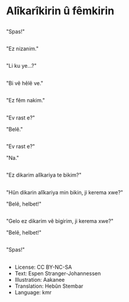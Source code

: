 # Alîkarîkirin û fêmkirin

##
"Spas!"

##
"Ez nizanim."

##
"Li ku ye...?"

##
"Bi vê hêlê ve."

##
"Ez fêm nakim."

##
"Ev rast e?"

"Belê."

##
"Ev rast e?"

"Na."

##
"Ez dikarim alîkariya te bikim?"

##
"Hûn dikarin alîkariya min bikin, ji kerema xwe?"

"Belê, helbet!"

##
"Gelo ez dikarim vê bigirim, ji kerema xwe?"

"Belê, helbet!"

##
"Spas!"

##
* License: CC BY-NC-SA
* Text: Espen Stranger-Johannessen
* Illustration: Aakanee
* Translation: Hebûn Stembar
* Language: kmr
